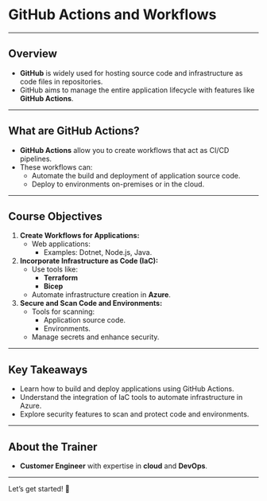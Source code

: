 
# GitHub Actions and Workflows

---

## Overview
- **GitHub** is widely used for hosting source code and infrastructure as code files in repositories.
- GitHub aims to manage the entire application lifecycle with features like **GitHub Actions**.

---

## What are GitHub Actions?
- **GitHub Actions** allow you to create workflows that act as CI/CD pipelines.
- These workflows can:
  - Automate the build and deployment of application source code.
  - Deploy to environments on-premises or in the cloud.

---

## Course Objectives
1. **Create Workflows for Applications:**
   - Web applications:
     - Examples: Dotnet, Node.js, Java.
2. **Incorporate Infrastructure as Code (IaC):**
   - Use tools like:
     - **Terraform**
     - **Bicep**
   - Automate infrastructure creation in **Azure**.
3. **Secure and Scan Code and Environments:**
   - Tools for scanning:
     - Application source code.
     - Environments.
   - Manage secrets and enhance security.

---

## Key Takeaways
- Learn how to build and deploy applications using GitHub Actions.
- Understand the integration of IaC tools to automate infrastructure in Azure.
- Explore security features to scan and protect code and environments.

---

## About the Trainer
- **Customer Engineer** with expertise in **cloud** and **DevOps**.

---

Let’s get started! 🚀


